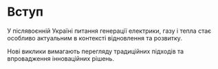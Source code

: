 # Вступ

У післявоєнній Україні питання генерації електрики, газу і тепла стає особливо актуальним в контексті відновлення та розвитку. 

Нові виклики вимагають перегляду традиційних підходів та впровадження інноваційних рішень.
